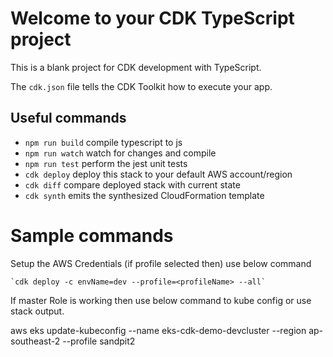# Welcome to your CDK TypeScript project

This is a blank project for CDK development with TypeScript.

The `cdk.json` file tells the CDK Toolkit how to execute your app.

## Useful commands

- `npm run build` compile typescript to js
- `npm run watch` watch for changes and compile
- `npm run test` perform the jest unit tests
- `cdk deploy` deploy this stack to your default AWS account/region
- `cdk diff` compare deployed stack with current state
- `cdk synth` emits the synthesized CloudFormation template

# Sample commands

Setup the AWS Credentials (if profile selected then) use below command

    `cdk deploy -c envName=dev --profile=<profileName> --all`

If master Role is working then use below command to kube config or use stack output.

aws eks update-kubeconfig --name eks-cdk-demo-devcluster --region ap-southeast-2 --profile sandpit2

